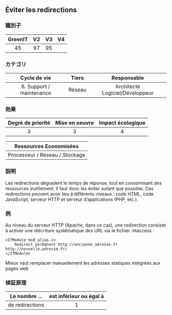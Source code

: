 ## Éviter les redirections

### 識別子

| GreenIT |  V2  |  V3  |  V4  |
|:-------:|:----:|:----:|:----:|
|   45   | 97  | 95  |      |

### カテゴリ

| Cycle de vie |  Tiers  |  Responsable  |
|:---------:|:----:|:----:|
| 6. Support / maintenance | Réseau | Architecte Logiciel/Développeur |

### 効果

| Degré de priorité |      Mise en oeuvre       |  Impact écologique    |
|:-------------------:|:-------------------------:|:---------------------:|
| 3 | 3 | 4 |

|Ressources Economisées                                      |
|:----------------------------------------------------------:|
| Processeur / Réseau / Stockage |

### 説明

Les redirections dégradent le temps de réponse, tout en consommant des ressources inutilement. Il faut donc les éviter autant que possible. Ces redirections peuvent avoir lieu à différents niveaux : code HTML, code JavaScript, serveur HTTP et serveur d’applications (PHP, etc.).

### 例

Au niveau du serveur HTTP (Apache, dans ce cas), une redirection consiste à activer une réécriture systématique des URL via le fichier
.htaccess :
```apacheconf
<IfModule mod_alias.c>
    Redirect permanent http://ancienne_adresse.fr http://nouvelle.adresse.fr/
</IfModule>
```
Mieux vaut remplacer manuellement les adresses statiques intégrées aux pages web


### 検証原理

| Le nombre ...     | est inférieur ou égal à   |  
|-------------------|:-------------------------:|
| de redirections  | 1  |
